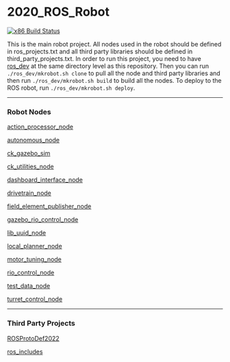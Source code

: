 # 2020_ROS_Robot
[![x86 Build Status](https://github.com/frcteam195/2020_ROS_Robot/actions/workflows/main.yml/badge.svg)](https://github.com/frcteam195/2020_ROS_Robot/actions/workflows/main.yml)

This is the main robot project. All nodes used in the robot should be defined in ros_projects.txt and all third party libraries should be defined in third_party_projects.txt. In order to run this project, you need to have [ros_dev](https://github.com/frcteam195/ros_dev) at the same directory level as this repository. Then you can run `./ros_dev/mkrobot.sh clone` to pull all the node and third party libraries and then run `./ros_dev/mkrobot.sh build` to build all the nodes. To deploy to the ROS robot, run `./ros_dev/mkrobot.sh deploy`.


---

### Robot Nodes

[action_processor_node](https://github.com/frcteam195/action_processor_node.git)

[autonomous_node](https://github.com/frcteam195/autonomous_node.git)

[ck_gazebo_sim](https://github.com/frcteam195/ck_gazebo_sim.git)

[ck_utilities_node](https://github.com/frcteam195/ck_utilities_node.git)

[dashboard_interface_node](https://github.com/frcteam195/dashboard_interface_node.git)

[drivetrain_node](https://github.com/frcteam195/drivetrain_node.git)

[field_element_publisher_node](https://github.com/frcteam195/field_element_publisher_node.git)

[gazebo_rio_control_node](https://github.com/frcteam195/gazebo_rio_control_node.git)

[lib_uuid_node](https://github.com/frcteam195/lib_uuid_node.git)

[local_planner_node](https://github.com/frcteam195/local_planner_node.git)

[motor_tuning_node](https://github.com/frcteam195/motor_tuning_node.git)

[rio_control_node](https://github.com/frcteam195/rio_control_node.git)

[test_data_node](https://github.com/frcteam195/test_data_node.git)

[turret_control_node](https://github.com/frcteam195/turret_control_node.git)



---

### Third Party Projects

[ROSProtoDef2022](https://github.com/frcteam195/ROSProtoDef2022.git)

[ros_includes](https://github.com/frcteam195/ros_includes.git)

